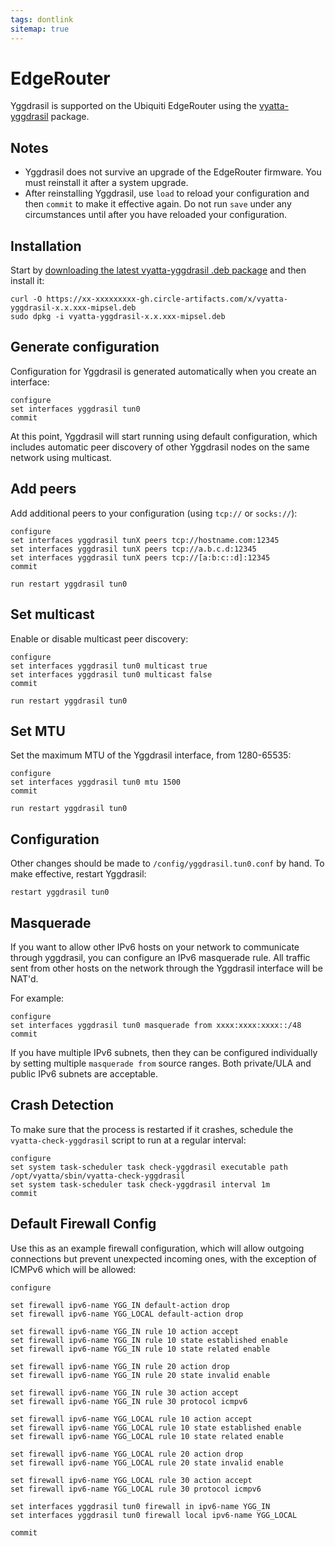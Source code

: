 ```yaml
---
tags: dontlink
sitemap: true
---
```


# EdgeRouter

Yggdrasil is supported on the Ubiquiti EdgeRouter using the [vyatta-yggdrasil](https://github.com/neilalexander/vyatta-yggdrasil) package.

## Notes

- Yggdrasil does not survive an upgrade of the EdgeRouter firmware. You must reinstall it after a system upgrade.
- After reinstalling Yggdrasil, use `load` to reload your configuration and then `commit` to make it effective again. Do not run `save` under any circumstances until after you have reloaded your configuration.

## Installation

Start by [downloading the latest vyatta-yggdrasil .deb package](https://circleci.com/api/v1.1/project/github/yggdrasil-network/yggdrasil-go/latest/artifacts) and then install it:
```
curl -O https://xx-xxxxxxxxx-gh.circle-artifacts.com/x/vyatta-yggdrasil-x.x.xxx-mipsel.deb
sudo dpkg -i vyatta-yggdrasil-x.x.xxx-mipsel.deb
```

## Generate configuration

Configuration for Yggdrasil is generated automatically when you create an interface:
```
configure
set interfaces yggdrasil tun0
commit
```
At this point, Yggdrasil will start running using default configuration, which includes automatic peer discovery of other Yggdrasil nodes on the same network using multicast.

## Add peers

Add additional peers to your configuration (using `tcp://` or `socks://`):
```
configure
set interfaces yggdrasil tunX peers tcp://hostname.com:12345
set interfaces yggdrasil tunX peers tcp://a.b.c.d:12345
set interfaces yggdrasil tunX peers tcp://[a:b:c::d]:12345
commit

run restart yggdrasil tun0
```

## Set multicast

Enable or disable multicast peer discovery:
```
configure
set interfaces yggdrasil tun0 multicast true
set interfaces yggdrasil tun0 multicast false
commit

run restart yggdrasil tun0
```

## Set MTU

Set the maximum MTU of the Yggdrasil interface, from 1280-65535:
```
configure
set interfaces yggdrasil tun0 mtu 1500
commit

run restart yggdrasil tun0
```

## Configuration

Other changes should be made to `/config/yggdrasil.tun0.conf` by hand. To make effective, restart Yggdrasil:
```
restart yggdrasil tun0
```

## Masquerade

If you want to allow other IPv6 hosts on your network to communicate through yggdrasil, you can configure an IPv6 masquerade rule. All traffic sent from other hosts on the network through the Yggdrasil interface will be NAT'd.

For example:
```
configure
set interfaces yggdrasil tun0 masquerade from xxxx:xxxx:xxxx::/48
commit
```
If you have multiple IPv6 subnets, then they can be configured individually by setting multiple `masquerade from` source ranges. Both private/ULA and public IPv6 subnets are acceptable.

## Crash Detection

To make sure that the process is restarted if it crashes, schedule the `vyatta-check-yggdrasil` script to run at a regular interval:
```
configure
set system task-scheduler task check-yggdrasil executable path /opt/vyatta/sbin/vyatta-check-yggdrasil
set system task-scheduler task check-yggdrasil interval 1m
commit
```

## Default Firewall Config

Use this as an example firewall configuration, which will allow outgoing connections but prevent unexpected incoming ones, with the exception of ICMPv6 which will be allowed:
```
configure

set firewall ipv6-name YGG_IN default-action drop
set firewall ipv6-name YGG_LOCAL default-action drop

set firewall ipv6-name YGG_IN rule 10 action accept
set firewall ipv6-name YGG_IN rule 10 state established enable
set firewall ipv6-name YGG_IN rule 10 state related enable

set firewall ipv6-name YGG_IN rule 20 action drop
set firewall ipv6-name YGG_IN rule 20 state invalid enable

set firewall ipv6-name YGG_IN rule 30 action accept
set firewall ipv6-name YGG_IN rule 30 protocol icmpv6

set firewall ipv6-name YGG_LOCAL rule 10 action accept
set firewall ipv6-name YGG_LOCAL rule 10 state established enable
set firewall ipv6-name YGG_LOCAL rule 10 state related enable

set firewall ipv6-name YGG_LOCAL rule 20 action drop
set firewall ipv6-name YGG_LOCAL rule 20 state invalid enable

set firewall ipv6-name YGG_LOCAL rule 30 action accept
set firewall ipv6-name YGG_LOCAL rule 30 protocol icmpv6

set interfaces yggdrasil tun0 firewall in ipv6-name YGG_IN
set interfaces yggdrasil tun0 firewall local ipv6-name YGG_LOCAL

commit
```
